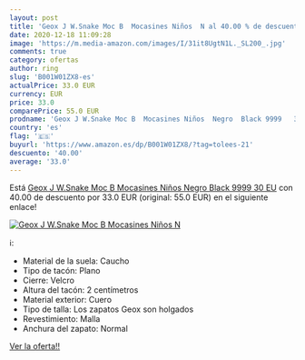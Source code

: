 ```yaml
---
layout: post
title: 'Geox J W.Snake Moc B  Mocasines Niños  N al 40.00 % de descuento'
date: 2020-12-18 11:09:28
image: 'https://m.media-amazon.com/images/I/31it8UgtN1L._SL200_.jpg'
comments: true
category: ofertas
author: ring
slug: 'B001W01ZX8-es'
actualPrice: 33.0 EUR
currency: EUR
price: 33.0
comparePrice: 55.0 EUR
prodname: 'Geox J W.Snake Moc B  Mocasines Niños  Negro  Black 9999   30 EU'
country: 'es'
flag: '🇪🇸'
buyurl: 'https://www.amazon.es/dp/B001W01ZX8/?tag=tolees-21'
descuento: '40.00'
average: '33.0'
---
```


Está [Geox J W.Snake Moc B  Mocasines Niños  Negro  Black 9999   30 EU](https://www.amazon.es/dp/B001W01ZX8/?tag=tolees-21) con 40.00 de descuento por 33.0 EUR (original: 55.0 EUR) en el siguiente enlace!

[![Geox J W.Snake Moc B  Mocasines Niños  N](https://m.media-amazon.com/images/I/31it8UgtN1L._SL200_.jpg)](https://www.amazon.es/dp/B001W01ZX8/?tag=tolees-21)

ℹ️:

- Material de la suela: Caucho
- Tipo de tacón: Plano
- Cierre: Velcro
- Altura del tacón: 2 centímetros
- Material exterior: Cuero
- Tipo de talla: Los zapatos Geox son holgados
- Revestimiento: Malla
- Anchura del zapato: Normal

[Ver la oferta!!](https://www.amazon.es/dp/B001W01ZX8/?tag=tolees-21)
